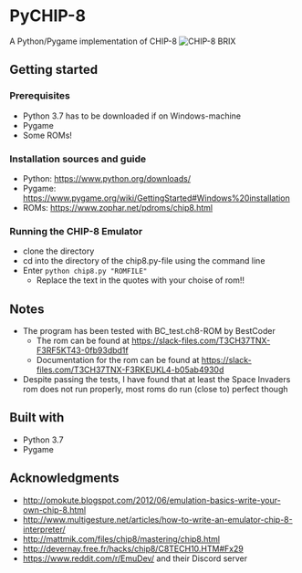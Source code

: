 # PyCHIP-8
A Python/Pygame implementation of CHIP-8
![CHIP-8 BRIX](https://i.imgur.com/qz2LHmf.gif)

## Getting started

### Prerequisites
* Python 3.7 has to be downloaded if on Windows-machine
* Pygame
* Some ROMs!


### Installation sources and guide

* Python: https://www.python.org/downloads/
* Pygame: https://www.pygame.org/wiki/GettingStarted#Windows%20installation
* ROMs: https://www.zophar.net/pdroms/chip8.html

### Running the CHIP-8 Emulator
* clone the directory
* cd into the directory of the chip8.py-file using the command line
* Enter `python chip8.py "ROMFILE"`
  - Replace the text in the quotes with your choise of rom!!

## Notes
* The program has been tested with BC_test.ch8-ROM by BestCoder
  - The rom can be found at https://slack-files.com/T3CH37TNX-F3RF5KT43-0fb93dbd1f
  - Documentation for the rom can be found at https://slack-files.com/T3CH37TNX-F3RKEUKL4-b05ab4930d
* Despite passing the tests, I have found that at least the Space Invaders rom does not run properly,
  most roms do run (close to) perfect though

## Built with
* Python 3.7
* Pygame

## Acknowledgments
* http://omokute.blogspot.com/2012/06/emulation-basics-write-your-own-chip-8.html
* http://www.multigesture.net/articles/how-to-write-an-emulator-chip-8-interpreter/
* http://mattmik.com/files/chip8/mastering/chip8.html
* http://devernay.free.fr/hacks/chip8/C8TECH10.HTM#Fx29
* https://www.reddit.com/r/EmuDev/ and their Discord server

